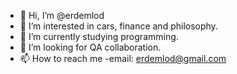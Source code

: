 - 👋 Hi, I’m @erdemlod
- 👀 I’m interested in cars, finance and philosophy.
- 🌱 I’m currently studying programming.
- 💞️ I’m looking for QA collaboration.
- 📫 How to reach me -email: erdemlod@gmail.com
<!---
erdemlod/erdemlod is a ✨ special ✨ repository because its `README.md` (this file) appears on your GitHub profile.
You can click the Preview link to take a look at your changes.
--->
